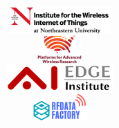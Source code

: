 <div style="text-align: center">
    <div class="img-sp">
        <a href="https://www.northeastern.edu/wiot/" target="_blank"><img src="../assets/other/NU_IoT_NLuxPlus_BRBB.png" alt="WIoT logo" height=64></a>
    </div>
    <div class="img-sp">
         <a href="https://advancedwireless.org/" target="_blank"><img src="../assets/other/pawr.png" alt="PAWR logo"  height=64></a>
    </div>
    <div class="img-sp">
         <a href="https://aiedge.osu.edu/" target="_blank"><img src="../assets/other/ai_edge_logo.png" alt="AI Edge logo"  height=64></a>
    </div>
    <div class="img-sp">
         <a href="https://www.rfdatafactory.com/" target="_blank"><img src="../assets/other/rfdata_logo.png" alt=" RFDataFactory logo"  height=64></a>
    </div>
</div>
